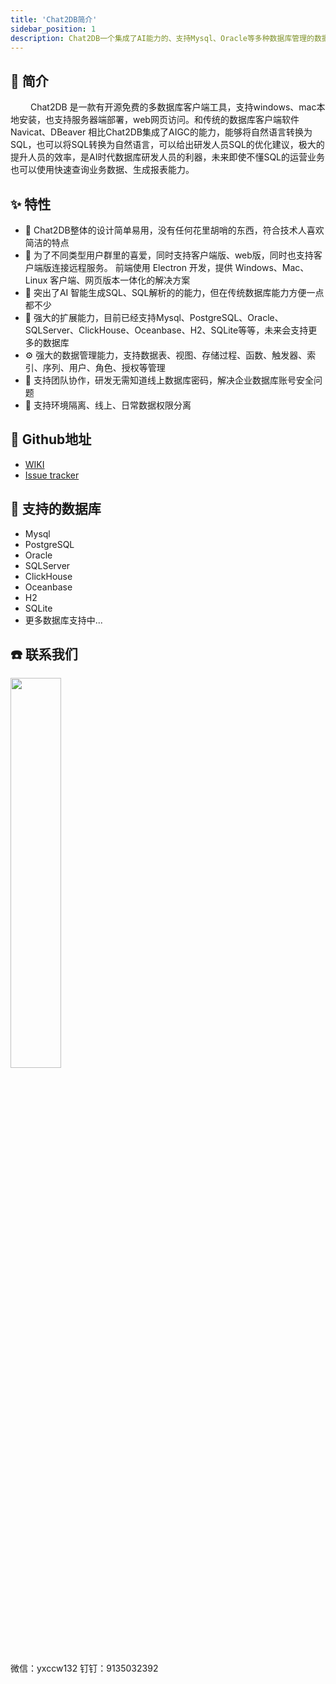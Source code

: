 ```yaml
---
title: 'Chat2DB简介'
sidebar_position: 1
description: Chat2DB一个集成了AI能力的、支持Mysql、Oracle等多种数据库管理的数据库客户端工具
---
```


## 📖 简介
&emsp; &emsp;Chat2DB 是一款有开源免费的多数据库客户端工具，支持windows、mac本地安装，也支持服务器端部署，web网页访问。和传统的数据库客户端软件Navicat、DBeaver 相比Chat2DB集成了AIGC的能力，能够将自然语言转换为SQL，也可以将SQL转换为自然语言，可以给出研发人员SQL的优化建议，极大的提升人员的效率，是AI时代数据库研发人员的利器，未来即使不懂SQL的运营业务也可以使用快速查询业务数据、生成报表能力。
## ✨ 特性
* 🍎 Chat2DB整体的设计简单易用，没有任何花里胡哨的东西，符合技术人喜欢简洁的特点
* 👩 为了不同类型用户群里的喜爱，同时支持客户端版、web版，同时也支持客户端版连接远程服务。  前端使用 Electron 开发，提供 Windows、Mac、Linux 客户端、网页版本一体化的解决方案
* 🔧 突出了AI 智能生成SQL、SQL解析的的能力，但在传统数据库能力方便一点都不少
* 🔌 强大的扩展能力，目前已经支持Mysql、PostgreSQL、Oracle、SQLServer、ClickHouse、Oceanbase、H2、SQLite等等，未来会支持更多的数据库
* ⚙️ 强大的数据管理能力，支持数据表、视图、存储过程、函数、触发器、索引、序列、用户、角色、授权等管理
* 👭 支持团队协作，研发无需知道线上数据库密码，解决企业数据库账号安全问题
* 🎁 支持环境隔离、线上、日常数据权限分离

## 📑 Github地址

* <a href="https://github.com/alibaba/Chat2DB/wiki">WIKI</a>
* <a href="https://github.com/alibaba/Chat2DB/issues">Issue tracker</a>

## 🔌 支持的数据库
* Mysql
* PostgreSQL
* Oracle
* SQLServer
* ClickHouse
* Oceanbase
* H2
* SQLite
* 更多数据库支持中...

## ☎️ 联系我们
<a><img src="https://gw.alicdn.com/imgextra/i1/O1CN01VBaYST1MFzhUY9QP6_!!6000000001406-0-tps-723-731.jpg" width="40%"/></a>

微信：yxccw132  钉钉：9135032392




